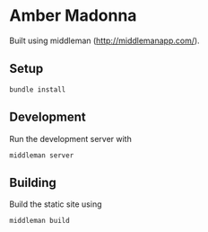 # Amber Madonna

Built using middleman (http://middlemanapp.com/).

## Setup

    bundle install

## Development

Run the development server with

    middleman server

## Building

Build the static site using

    middleman build
